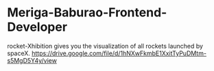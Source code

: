# Meriga-Baburao-Frontend-Developer
rocket-Xhibition gives you the visualization of all rockets launched by spaceX. 
https://drive.google.com/file/d/1hNXwFkmbE1XxitTyPuDMtm-s5MgD5Y4y/view
